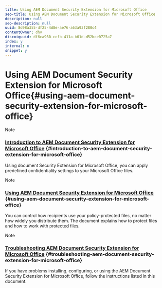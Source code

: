 ```yaml
---
title: Using AEM Document Security Extension for Microsoft Office
seo-title: Using AEM Document Security Extension for Microsoft Office
description: null
seo-description: null
uuid: 8d98a355-df25-4d8e-ae76-a63a93f280c4
contentOwner: dhv
discoiquuid: df6ca960-ccfb-411a-b61d-d52bce0725a7
index: y
internal: n
snippet: y
---
```


# Using AEM Document Security Extension for Microsoft Office{#using-aem-document-security-extension-for-microsoft-office}

>[!NOTE]
>
>### [Introduction to AEM Document Security Extension for Microsoft Office](../document-security-extension-microsoft-office.md) {#introduction-to-aem-document-security-extension-for-microsoft-office}
>
>Using document Security Extension for Microsoft Office, you can apply predefined confidentiality settings to your Microsoft Office files.

>[!NOTE]
>
>### [Using AEM Document Security Extension for Microsoft Office](../using-aem-document-security-extension.md) {#using-aem-document-security-extension-for-microsoft-office}
>
>You can control how recipients use your policy-protected files, no matter how widely you distribute them. The document explains how to protect files and how to work with protected files.

>[!NOTE]
>
>### [Troubleshooting AEM Document Security Extension for Microsoft Office](../Troubleshooting-Document-Security-Extension.md) {#troubleshooting-aem-document-security-extension-for-microsoft-office}
>
>If you have problems installing, configuring, or using the AEM Document Security Extension for Microsoft Office, follow the instructions listed in this document.

